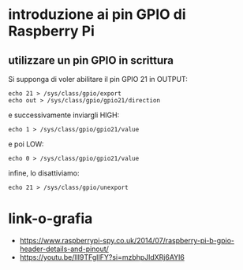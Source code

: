 # introduzione ai pin GPIO di Raspberry Pi

## utilizzare un pin GPIO in scrittura
Si supponga di voler abilitare il pin GPIO 21 in OUTPUT:
```
echo 21 > /sys/class/gpio/export
echo out > /sys/class/gpio/gpio21/direction
```
e successivamente inviargli HIGH:
```
echo 1 > /sys/class/gpio/gpio21/value
```
e poi LOW:
```
echo 0 > /sys/class/gpio/gpio21/value
```
infine, lo disattiviamo:
```
echo 21 > /sys/class/gpio/unexport
```
# link-o-grafia
- https://www.raspberrypi-spy.co.uk/2014/07/raspberry-pi-b-gpio-header-details-and-pinout/
- https://youtu.be/llI9TFglIFY?si=mzbhpJldXRj6AYl6
